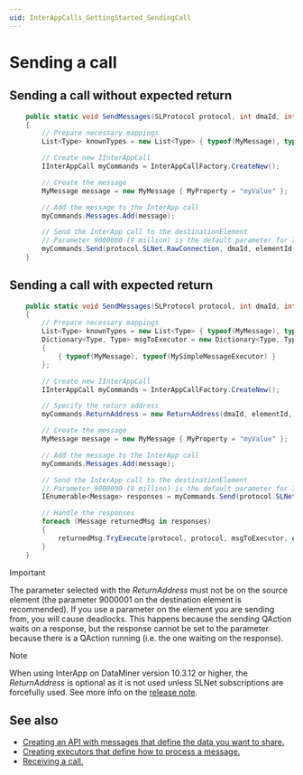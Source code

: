 ```yaml
---
uid: InterAppCalls_GettingStarted_SendingCall
---
```


# Sending a call

## Sending a call without expected return

```csharp
    public static void SendMessages(SLProtocol protocol, int dmaId, int elementId)
    {
        // Prepare necessary mappings
        List<Type> knownTypes = new List<Type> { typeof(MyMessage), typeof(MyResponse) };

        // Create new IInterAppCall
        IInterAppCall myCommands = InterAppCallFactory.CreateNew();

        // Create the message
        MyMessage message = new MyMessage { MyProperty = "myValue" };

        // Add the message to the InterApp call
        myCommands.Messages.Add(message);

        // Send the InterApp call to the destinationElement
        // Parameter 9000000 (9 million) is the default parameter for InterApp call messages
        myCommands.Send(protocol.SLNet.RawConnection, dmaId, elementId, 9000000, knownTypes);
    }
```

## Sending a call with expected return

```csharp
    public static void SendMessages(SLProtocol protocol, int dmaId, int elementId)
    {
        // Prepare necessary mappings
        List<Type> knownTypes = new List<Type> { typeof(MyMessage), typeof(MyResponse) };
        Dictionary<Type, Type> msgToExecutor = new Dictionary<Type, Type>
        {
            { typeof(MyMessage), typeof(MySimpleMessageExecutor) }
        };

        // Create new IInterAppCall
        IInterAppCall myCommands = InterAppCallFactory.CreateNew();

        // Specify the return address
        myCommands.ReturnAddress = new ReturnAddress(dmaId, elementId, 9000001);

        // Create the message
        MyMessage message = new MyMessage { MyProperty = "myValue" };

        // Add the message to the InterApp call
        myCommands.Messages.Add(message);

        // Send the InterApp call to the destinationElement
        // Parameter 9000000 (9 million) is the default parameter for InterApp call messages
        IEnumerable<Message> responses = myCommands.Send(protocol.SLNet.RawConnection, dmaId, elementId, 9000000, TimeSpan.FromMinutes(1), knownTypes);

        // Handle the responses
        foreach (Message returnedMsg in responses)
        {
            returnedMsg.TryExecute(protocol, protocol, msgToExecutor, out Message optionalReturn);
        }
    }
```

> [!IMPORTANT]
> The parameter selected with the *ReturnAddress* must not be on the source element (the parameter 9000001 on the destination element is recommended). If you use a parameter on the element you are sending from, you will cause deadlocks. This happens because the sending QAction waits on a response, but the response cannot be set to the parameter because there is a QAction running (i.e. the one waiting on the response).

> [!NOTE]
> When using InterApp on DataMiner version 10.3.12 or higher, the *ReturnAddress* is optional as it is not used unless SLNet subscriptions are forcefully used.
> See more info on the [release note](xref:Skyline_DataMiner_Core_InterAppCalls_Range_1.0#new-feature---enhanced-efficiency-on-interapp-reply-calls).

## See also

- [Creating an API with messages that define the data you want to share.](xref:InterAppCalls_GettingStarted_CreatingApi)
- [Creating executors that define how to process a message.](xref:InterAppCalls_GettingStarted_CreatingExecutor)
- [Receiving a call.](xref:InterAppCalls_GettingStarted_ReceivingCall)
